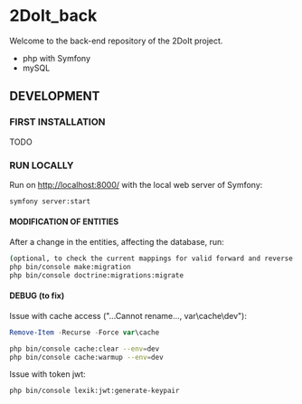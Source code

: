 # 2DoIt_back

Welcome to the back-end repository of the 2DoIt project.

- php with Symfony
- mySQL

## DEVELOPMENT

### FIRST INSTALLATION

TODO

### RUN LOCALLY

Run on <http://localhost:8000/> with the local web server of Symfony:

```bash
symfony server:start
```

#### MODIFICATION OF ENTITIES

After a change in the entities, affecting the database, run:

```bash
(optional, to check the current mappings for valid forward and reverse mappings ) php bin/console doctrine:schema:validate
php bin/console make:migration
php bin/console doctrine:migrations:migrate
```

#### DEBUG (to fix)

Issue with cache access ("...Cannot rename..., var\cache\dev"):

```PowerShell
Remove-Item -Recurse -Force var\cache
```

```bash
php bin/console cache:clear --env=dev
php bin/console cache:warmup --env=dev
```

Issue with token jwt:

```bash
php bin/console lexik:jwt:generate-keypair
```
